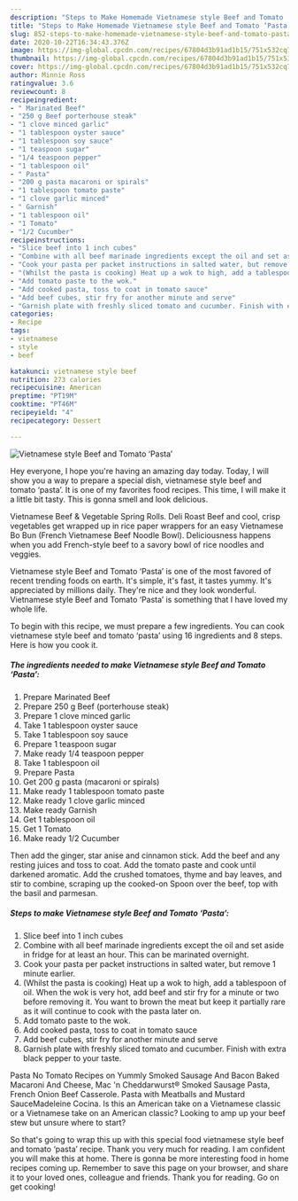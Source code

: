 ```yaml
---
description: "Steps to Make Homemade Vietnamese style Beef and Tomato ‘Pasta’"
title: "Steps to Make Homemade Vietnamese style Beef and Tomato ‘Pasta’"
slug: 852-steps-to-make-homemade-vietnamese-style-beef-and-tomato-pasta
date: 2020-10-22T16:34:43.376Z
image: https://img-global.cpcdn.com/recipes/67804d3b91ad1b15/751x532cq70/vietnamese-style-beef-and-tomato-pasta-recipe-main-photo.jpg
thumbnail: https://img-global.cpcdn.com/recipes/67804d3b91ad1b15/751x532cq70/vietnamese-style-beef-and-tomato-pasta-recipe-main-photo.jpg
cover: https://img-global.cpcdn.com/recipes/67804d3b91ad1b15/751x532cq70/vietnamese-style-beef-and-tomato-pasta-recipe-main-photo.jpg
author: Minnie Ross
ratingvalue: 3.6
reviewcount: 8
recipeingredient:
- " Marinated Beef"
- "250 g Beef porterhouse steak"
- "1 clove minced garlic"
- "1 tablespoon oyster sauce"
- "1 tablespoon soy sauce"
- "1 teaspoon sugar"
- "1/4 teaspoon pepper"
- "1 tablespoon oil"
- " Pasta"
- "200 g pasta macaroni or spirals"
- "1 tablespoon tomato paste"
- "1 clove garlic minced"
- " Garnish"
- "1 tablespoon oil"
- "1 Tomato"
- "1/2 Cucumber"
recipeinstructions:
- "Slice beef into 1 inch cubes"
- "Combine with all beef marinade ingredients except the oil and set aside in fridge for at least an hour. This can be marinated overnight."
- "Cook your pasta per packet instructions in salted water, but remove 1 minute earlier."
- "(Whilst the pasta is cooking) Heat up a wok to high, add a tablespoon of oil. When the wok is very hot, add beef and stir fry for a minute or two before removing it. You want to brown the meat but keep it partially rare as it will continue to cook with the pasta later on."
- "Add tomato paste to the wok."
- "Add cooked pasta, toss to coat in tomato sauce"
- "Add beef cubes, stir fry for another minute and serve"
- "Garnish plate with freshly sliced tomato and cucumber. Finish with extra black pepper to your taste."
categories:
- Recipe
tags:
- vietnamese
- style
- beef

katakunci: vietnamese style beef 
nutrition: 273 calories
recipecuisine: American
preptime: "PT19M"
cooktime: "PT46M"
recipeyield: "4"
recipecategory: Dessert

---
```



![Vietnamese style Beef and Tomato ‘Pasta’](https://img-global.cpcdn.com/recipes/67804d3b91ad1b15/751x532cq70/vietnamese-style-beef-and-tomato-pasta-recipe-main-photo.jpg)

Hey everyone, I hope you're having an amazing day today. Today, I will show you a way to prepare a special dish, vietnamese style beef and tomato ‘pasta’. It is one of my favorites food recipes. This time, I will make it a little bit tasty. This is gonna smell and look delicious.

Vietnamese Beef &amp; Vegetable Spring Rolls. Deli Roast Beef and cool, crisp vegetables get wrapped up in rice paper wrappers for an easy Vietnamese Bo Bun (French Vietnamese Beef Noodle Bowl). Deliciousness happens when you add French-style beef to a savory bowl of rice noodles and veggies.

Vietnamese style Beef and Tomato ‘Pasta’ is one of the most favored of recent trending foods on earth. It's simple, it's fast, it tastes yummy. It's appreciated by millions daily. They're nice and they look wonderful. Vietnamese style Beef and Tomato ‘Pasta’ is something that I have loved my whole life.


To begin with this recipe, we must prepare a few ingredients. You can cook vietnamese style beef and tomato ‘pasta’ using 16 ingredients and 8 steps. Here is how you cook it.

<!--inarticleads1-->

##### The ingredients needed to make Vietnamese style Beef and Tomato ‘Pasta’:

1. Prepare  Marinated Beef
1. Prepare 250 g Beef (porterhouse steak)
1. Prepare 1 clove minced garlic
1. Take 1 tablespoon oyster sauce
1. Take 1 tablespoon soy sauce
1. Prepare 1 teaspoon sugar
1. Make ready 1/4 teaspoon pepper
1. Take 1 tablespoon oil
1. Prepare  Pasta
1. Get 200 g pasta (macaroni or spirals)
1. Make ready 1 tablespoon tomato paste
1. Make ready 1 clove garlic minced
1. Make ready  Garnish
1. Get 1 tablespoon oil
1. Get 1 Tomato
1. Make ready 1/2 Cucumber


Then add the ginger, star anise and cinnamon stick. Add the beef and any resting juices and toss to coat. Add the tomato paste and cook until darkened aromatic. Add the crushed tomatoes, thyme and bay leaves, and stir to combine, scraping up the cooked-on Spoon over the beef, top with the basil and parmesan. 

<!--inarticleads2-->

##### Steps to make Vietnamese style Beef and Tomato ‘Pasta’:

1. Slice beef into 1 inch cubes
1. Combine with all beef marinade ingredients except the oil and set aside in fridge for at least an hour. This can be marinated overnight.
1. Cook your pasta per packet instructions in salted water, but remove 1 minute earlier.
1. (Whilst the pasta is cooking) Heat up a wok to high, add a tablespoon of oil. When the wok is very hot, add beef and stir fry for a minute or two before removing it. You want to brown the meat but keep it partially rare as it will continue to cook with the pasta later on.
1. Add tomato paste to the wok.
1. Add cooked pasta, toss to coat in tomato sauce
1. Add beef cubes, stir fry for another minute and serve
1. Garnish plate with freshly sliced tomato and cucumber. Finish with extra black pepper to your taste.


Pasta No Tomato Recipes on Yummly Smoked Sausage And Bacon Baked Macaroni And Cheese, Mac &#39;n Cheddarwurst® Smoked Sausage Pasta, French Onion Beef Casserole. Pasta with Meatballs and Mustard SauceMadeleine Cocina. Is this an American take on a Vietnamese classic or a Vietnamese take on an American classic? Looking to amp up your beef stew but unsure where to start? 

So that's going to wrap this up with this special food vietnamese style beef and tomato ‘pasta’ recipe. Thank you very much for reading. I am confident you will make this at home. There is gonna be more interesting food in home recipes coming up. Remember to save this page on your browser, and share it to your loved ones, colleague and friends. Thank you for reading. Go on get cooking!
